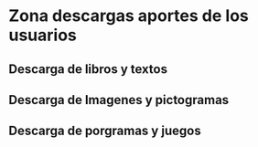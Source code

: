 # Zona descargas aportes de los usuarios

## Descarga de libros y textos



## Descarga de Imagenes y pictogramas


## Descarga de porgramas y juegos
